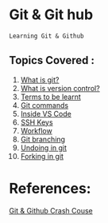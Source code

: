 **Git & Git hub**
=
    Learning Git & Github 
Topics Covered :
-
  1.   [What is git?](https://github.com/ShrikanthDeva/Git-GitHub/blob/main/Chapter-1-What-is-Git.md)
  2.   [What is version control?](https://github.com/ShrikanthDeva/Git-GitHub/blob/main/Chapter-2-What-is-Version-control-system.md)
  3.   [Terms to be learnt](https://github.com/ShrikanthDeva/Git-GitHub/blob/main/Chapter-3-Terms.md)
  4.   [Git commands](https://github.com/ShrikanthDeva/Git-GitHub/blob/main/Chapter-4-Git-Commands.md)
  5.   [Inside VS Code](https://github.com/ShrikanthDeva/Git-GitHub/blob/main/Chapter-5-Inside-VSC.md)
  6.   [SSH Keys](https://github.com/ShrikanthDeva/Git-GitHub/blob/main/Chapter-6-SSH-Keys.md)
  7.   [Workflow](https://github.com/ShrikanthDeva/Git-GitHub/blob/main/Chapter-7-Workflow.md)
  8.   [Git branching](https://github.com/ShrikanthDeva/Git-GitHub/blob/main/Chapter-8-Branching-Merging.md)
  9.   [Undoing in git](https://github.com/ShrikanthDeva/Git-GitHub/blob/main/Chapter-9-Undoing-in-Git.md)
 10.   [Forking in git](https://github.com/ShrikanthDeva/Git-GitHub/blob/main/Chapter-9-Forking-in-Git.md)

References:
=

[Git & Github Crash Couse](https://www.youtube.com/watch?v=RGOj5yH7evk)
